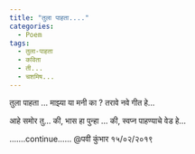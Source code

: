 ```yaml
---
title: "तुला पाहता...."
categories:
  - Poem
tags:
  - तुला-पाहता
  - कविता
  - ती...
  - चशमिष...
---
```



तुला पाहता ...
माझ्या या मनी
का ? तरावे नवे गीत हे…

आहे समोर तु…
की, भास हा पुन्हा …
की, स्वप्न पाहण्याचे  वेड हे…

…….continue……
         @पवी कुंभार
         १५/०२/२०१९
         
         
